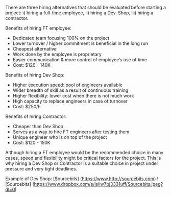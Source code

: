 There are three hiring alternatives that should be evaluated before starting a project: i) hiring a full-time employee, ii) hiring a Dev. Shop, iii) hiring a contractor. 

Benefits of hiring FT employee:
- Dedicated team focusing 100% on the project
- Lower turnover / higher commitment is beneficial in the long run
- Cheapest alternative
- Work done by the employee is proprietary
- Easier communication & more control of employee’s use of time
- Cost: $120 - 140K

Benefits of hiring Dev Shop:
- Higher execution speed: pool of engineers available
- Wider breadth of skill as a result of continuous training
- Higher flexibility: lower cost when there is not much work
- High capacity to replace engineers in case of turnover
- Cost: $250/h

Benefits of hiring Contractor:
- Cheaper than Dev Shop
- Serves as a way to hire FT engineers after testing them
- Unique engineer who is on top of the project
- Cost: $120 - 150K

Although hiring a FT employee would be the recommended choice in many cases, speed and flexibility might be critical factors for the project. This is why hiring a Dev Shop or Contractor is a suitable choice in project under pressure and very tight deadlines. 

Example of Dev Shop: 
[Sourcebits] (https://www.http://sourcebits.com)
![Sourcebits] (https://www.dropbox.com/s/lsiiw7bj3331uff/Sourcebits.jpeg?dl=0)
